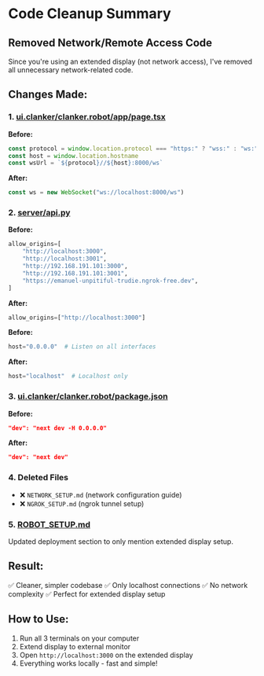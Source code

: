 # Code Cleanup Summary

## Removed Network/Remote Access Code

Since you're using an extended display (not network access), I've removed all unnecessary network-related code.

## Changes Made:

### 1. [ui.clanker/clanker.robot/app/page.tsx](ui.clanker/clanker.robot/app/page.tsx:14-15)
**Before:**
```typescript
const protocol = window.location.protocol === "https:" ? "wss:" : "ws:"
const host = window.location.hostname
const wsUrl = `${protocol}//${host}:8000/ws`
```

**After:**
```typescript
const ws = new WebSocket("ws://localhost:8000/ws")
```

### 2. [server/api.py](server/api.py:15-22)
**Before:**
```python
allow_origins=[
    "http://localhost:3000",
    "http://localhost:3001",
    "http://192.168.191.101:3000",
    "http://192.168.191.101:3001",
    "https://emanuel-unpitiful-trudie.ngrok-free.dev",
]
```

**After:**
```python
allow_origins=["http://localhost:3000"]
```

**Before:**
```python
host="0.0.0.0"  # Listen on all interfaces
```

**After:**
```python
host="localhost"  # Localhost only
```

### 3. [ui.clanker/clanker.robot/package.json](ui.clanker/clanker.robot/package.json:6)
**Before:**
```json
"dev": "next dev -H 0.0.0.0"
```

**After:**
```json
"dev": "next dev"
```

### 4. Deleted Files
- ❌ `NETWORK_SETUP.md` (network configuration guide)
- ❌ `NGROK_SETUP.md` (ngrok tunnel setup)

### 5. [ROBOT_SETUP.md](ROBOT_SETUP.md:255-260)
Updated deployment section to only mention extended display setup.

## Result:

✅ Cleaner, simpler codebase
✅ Only localhost connections
✅ No network complexity
✅ Perfect for extended display setup

## How to Use:

1. Run all 3 terminals on your computer
2. Extend display to external monitor
3. Open `http://localhost:3000` on the extended display
4. Everything works locally - fast and simple!
